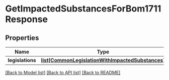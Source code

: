 # GetImpactedSubstancesForBom1711Response

## Properties
Name | Type | Description | Notes
------------ | ------------- | ------------- | -------------
**legislations** | [**list[CommonLegislationWithImpactedSubstances]**](CommonLegislationWithImpactedSubstances.md) |  | [optional] 

[[Back to Model list]](../README.md#documentation-for-models) [[Back to API list]](../README.md#documentation-for-api-endpoints) [[Back to README]](../README.md)

